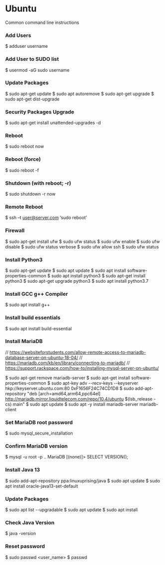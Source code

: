 # Ubuntu
Common command line instructions


### Add Users
$ adduser username

### Add User to SUDO list
$ usermod -aG sudo username

### Update Packages
$ sudo apt-get update
$ sudo apt autoremove
$ sudo apt-get upgrade
$ sudo apt-get dist-upgrade

### Security Packages Upgrade
$ sudo apt-get install unattended-upgrades -d

### Reboot
$ sudo reboot now

### Reboot (force)
$ sudo reboot -f

### Shutdown (with reboot; -r)
$ sudo shutdown -r now

### Remote Reboot
$ ssh –t user@server.com ‘sudo reboot’

### Firewall
$ sudo apt-get install ufw
$ sudo ufw status
$ sudo ufw enable
$ sudo ufw disable
$ sudo ufw status verbose
$ sudo ufw allow ssh
$ sudo ufw status

### Install Python3
$ sudo apt-get update
$ sudo apt update
$ sudo apt install software-properties-common
$ sudo apt install python3
$ sudo apt-get install python3
$ sudo apt-get upgrade python3
$ sudo apt install python3.7

### Install GCC g++ Compiler
$ sudo apt install g++

### Install build essentials
$ sudo apt install build-essential

### Install MariaDB
// https://websiteforstudents.com/allow-remote-access-to-mariadb-database-server-on-ubuntu-18-04/
// https://mariadb.com/kb/en/library/connecting-to-mariadb/
// https://support.rackspace.com/how-to/installing-mysql-server-on-ubuntu/

$ sudo apt-get remove mariadb-server
$ sudo apt-get install software-properties-common
$ sudo apt-key adv --recv-keys --keyserver hkp://keyserver.ubuntu.com:80 0xF1656F24C74CD1D8
$ sudo add-apt-repository "deb [arch=amd64,arm64,ppc64el] http://mariadb.mirror.liquidtelecom.com/repo/10.4/ubuntu $(lsb_release -cs) main"
$ sudo apt update
$ sudo apt -y install mariadb-server mariadb-client

### Set MariaDB root password
$ sudo mysql_secure_installation

### Confirm MariaDB version
$ mysql -u root -p ..
MariaDB [(none)]> SELECT VERSION();

### Install Java 13
$ sudo add-apt-repository ppa:linuxuprising/java
$ sudo apt update
$ sudo apt install oracle-java13-set-default

### Update Packages
$ sudo apt list --upgradable
$ sudo apt update
$ sudo apt install

### Check Java Version
$ java -version

### Reset password
$ sudo passwd <user_name>
$ passwd

